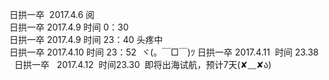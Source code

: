日拱一卒  2017.4.6   阅    
日拱一卒  2017.4.9   时间 0：30   
日拱一卒  2017.4.9   时间 23：40 头疼中         
日拱一卒  2017.4.10  时间 23：52  ヾ(。￣□￣)ﾂ
日拱一卒  2017.4.11  时间 23.38     
日拱一卒   2017.4.12  时间23.30  即将出海试航，预计7天(✘﹏✘ა)
